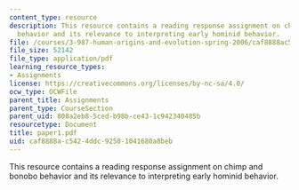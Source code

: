 ```yaml
---
content_type: resource
description: This resource contains a reading response assignment on chimp and bonobo
  behavior and its relevance to interpreting early hominid behavior.
file: /courses/3-987-human-origins-and-evolution-spring-2006/caf8888ac5424ddc92501041680a8beb_paper1.pdf
file_size: 52142
file_type: application/pdf
learning_resource_types:
- Assignments
license: https://creativecommons.org/licenses/by-nc-sa/4.0/
ocw_type: OCWFile
parent_title: Assignments
parent_type: CourseSection
parent_uid: 808a2eb8-5ced-b98b-ce43-1c942340485b
resourcetype: Document
title: paper1.pdf
uid: caf8888a-c542-4ddc-9250-1041680a8beb
---
```

This resource contains a reading response assignment on chimp and bonobo behavior and its relevance to interpreting early hominid behavior.